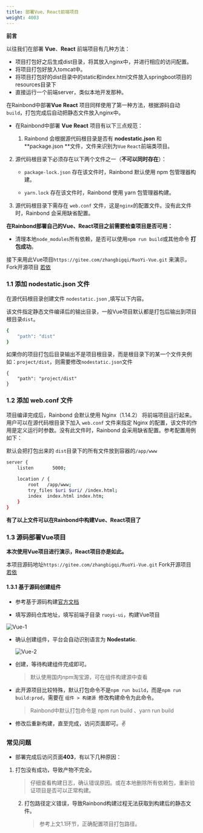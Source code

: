 ```yaml
---
title: 部署Vue、React前端项目
weight: 4003
---
```


**前言**

以往我们在部署 **Vue**、**React** 前端项目有几种方法：

* 项目打包好之后生成dist目录，将其放入nginx中，并进行相应的访问配置。
* 将项目打包好放入tomcat中。
* 将项目打包好的dist目录中的static和index.html文件放入springboot项目的resources目录下
* 直接运行一个前端server，类似本地开发那种。



在Rainbond中部署**Vue** **React** 项目同样使用了第一种方法，根据源码自动`build`，打包完成后自动把静态文件放入nginx中。

* 在Rainbond中部署 **Vue** **React** 项目有以下三点规范：

  1. Rainbond 会根据源代码根目录是否有 **nodestatic.json** 和 **package.json **文件，文件来识别为`Vue` `React`前端类项目。

2. 源代码根目录下必须存在以下两个文件之一（**不可以同时存在**）：

   - `package-lock.json` 存在该文件时，Rainbond 默认使用 npm 包管理器构建。

   - `yarn.lock` 存在该文件时，Rainbond 使用 yarn 包管理器构建。
  3. 源代码根目录下需存在 `web.conf` 文件，这是`nginx`的配置文件。没有此文件时，Rainbond 会采用缺省配置。



**在Rainbond部署自己的Vue、React项目之前需要检查项目是否可用：**

- 清理本地`node_modules`所有依赖，是否可以使用`npm run build`或其他命令 **打包成功**。



接下来用此Vue项目`https://gitee.com/zhangbigqi/RuoYi-Vue.git` 来演示，Fork开源项目 [若依](https://gitee.com/y_project/RuoYi-Vue.git)




### 1.1 添加 nodestatic.json 文件

在源代码根目录创建文件 `nodestatic.json` ,填写以下内容。

该文件指定静态文件编译后的输出目录，一般Vue项目默认都是打包后输出到项目根目录`dist`。

```bash
{
	"path": "dist"
}
```

如果你的项目打包后目录输出不是项目根目录，而是根目录下的某一个文件夹例如：`project/dist`，则需要修改`nodestatic.json`文件

```shell
{
	"path": "project/dist"
}
```

### 1.2 添加 web.conf 文件

项目编译完成后，Rainbond 会默认使用 Nginx（1.14.2） 将前端项目运行起来。用户可以在源代码根目录下加入 `web.conf` 文件来指定 Nginx 的配置，该文件的作用是定义运行时参数。没有此文件时，Rainbond 会采用缺省配置。参考配置用例如下：

默认会把打包出来的 `dist`目录下的所有文件放到容器的`/app/www`

```bash
server {
    listen       5000;
    
    location / {
        root   /app/www;
        try_files $uri $uri/ /index.html;
        index  index.html index.htm;
    }
}
```

**有了以上文件可以在Rainbond中构建Vue、React项目了**

### 1.3 源码部署Vue项目

**本次使用Vue项目进行演示，React项目亦是如此。** 

本项目源码地址`https://gitee.com/zhangbigqi/RuoYi-Vue.git` Fork开源项目 [若依](https://gitee.com/y_project/RuoYi-Vue.git)

#### 1.3.1 基于源码创建组件

* 参考基于源码构建[官方文档](/docs/use-manual/component-create/language-support/nodejs-static/)

- 填写源码仓库地址，填写前端子目录 `ruoyi-ui`，构建Vue项目

![Vue-1](https://static.goodrain.com/docs/practice/Vue-SpringBoot-Mysql/Vue-1.png)

- 确认创建组件，平台会自动识别语言为 **Nodestatic**.

  ![Vue-2](https://static.goodrain.com/docs/practice/Vue-SpringBoot-Mysql/Vue-2.png)

- 创建，等待构建组件完成即可。

  > 默认使用国内npm淘宝源，可在组件构建源中查看

- 此开源项目比较特殊，默认打包命令不是`npm run build`，而是`npm run build:prod`，需要在 `组件 > 构建源 `修改构建命令为此命令。

  > Rainbond中默认打包命令是 npm run build 、yarn run build

* 修改后重新构建，直至完成，访问页面即可。✌️



### 常见问题

* 部署完成后访问页面**403**，有以下几种原因：

1. 打包没有成功，导致产物不完全。

   >  仔细查看构建日志，确认错误原因。或在本地删除所有依赖包，重新验证项目是否可以正常构建。

   2. 打包路径定义错误，导致Rainbond构建过程无法获取到构建后的静态文件。

      > 参考上文1.1环节，正确配置项目打包路径。